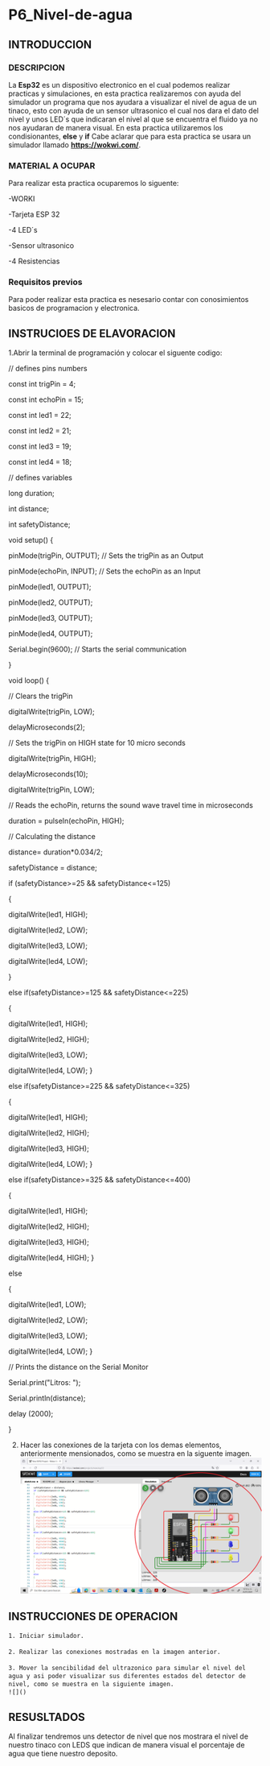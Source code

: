 # P6_Nivel-de-agua
## INTRODUCCION

### DESCRIPCION 

La **Esp32**  es un dispositivo electronico en el cual podemos realizar practicas y simulaciones, en esta practica realizaremos  con ayuda del simulador un programa que nos ayudara a visualizar el nivel de agua de un tinaco, esto con ayuda de un sensor ultrasonico el cual nos dara el dato del nivel y unos LED´s que indicaran el nivel al que se encuentra el fluido ya no nos ayudaran de manera visual. En esta practica utilizaremos los condisionantes, **else** y **if**  Cabe aclarar que para esta practica se usara un simulador llamado **https://wokwi.com/**.

### MATERIAL A OCUPAR

Para realizar esta practica ocuparemos lo siguente:

-WORKI

-Tarjeta ESP 32

-4 LED´s

-Sensor ultrasonico

-4 Resistencias

### Requisitos previos

Para poder realizar esta practica es nesesario contar con conosimientos basicos de programacion y electronica.

## INSTRUCIOES DE ELAVORACION 

1.Abrir la terminal de programación y colocar el siguente codigo:

// defines pins numbers

const int trigPin = 4;

const int echoPin = 15;

const int led1 = 22;

const int led2 = 21;

const int led3 = 19;

const int led4 = 18;

// defines variables

long duration;

int distance;

int safetyDistance;


void setup() {

pinMode(trigPin, OUTPUT); // Sets the trigPin as an Output

pinMode(echoPin, INPUT); // Sets the echoPin as an Input

pinMode(led1, OUTPUT);

pinMode(led2, OUTPUT);

pinMode(led3, OUTPUT);

pinMode(led4, OUTPUT);

Serial.begin(9600); // Starts the serial communication

}


void loop() {

// Clears the trigPin

digitalWrite(trigPin, LOW);

delayMicroseconds(2);

// Sets the trigPin on HIGH state for 10 micro seconds

digitalWrite(trigPin, HIGH);

delayMicroseconds(10);

digitalWrite(trigPin, LOW);

// Reads the echoPin, returns the sound wave travel time in microseconds

duration = pulseIn(echoPin, HIGH);

// Calculating the distance

distance= duration*0.034/2;

safetyDistance = distance;

if (safetyDistance>=25 && safetyDistance<=125)

{

  digitalWrite(led1, HIGH);
  
  digitalWrite(led2, LOW);
  
  digitalWrite(led3, LOW);
  
  digitalWrite(led4, LOW);

}

else if(safetyDistance>=125 && safetyDistance<=225) 

{

  digitalWrite(led1, HIGH);
  
  digitalWrite(led2, HIGH);
  
  digitalWrite(led3, LOW);
  
  digitalWrite(led4, LOW);
}


else if(safetyDistance>=225 && safetyDistance<=325) 

{

  digitalWrite(led1, HIGH);
  
  digitalWrite(led2, HIGH);
  
  digitalWrite(led3, HIGH);
  
  digitalWrite(led4, LOW);
}

else if(safetyDistance>=325 && safetyDistance<=400) 

{

  digitalWrite(led1, HIGH);
  
  digitalWrite(led2, HIGH);
  
  digitalWrite(led3, HIGH);
  
  digitalWrite(led4, HIGH);
}

else

{

  digitalWrite(led1, LOW);
  
  digitalWrite(led2, LOW);
  
  digitalWrite(led3, LOW);
  
  digitalWrite(led4, LOW);
}



// Prints the distance on the Serial Monitor

Serial.print("Litros: ");

Serial.println(distance);

delay (2000);

}

2. Hacer las conexiones de la tarjeta con los demas elementos, anteriormente mensionados, como se muestra en la siguente imagen. 
 ![](https://github.com/nijs17/P6_Nivel-de-agua/blob/main/l1.png)


## INSTRUCCIONES DE OPERACION 


    1. Iniciar simulador.
    
    2. Realizar las conexiones mostradas en la imagen anterior.
    
    3. Mover la sencibilidad del ultrazonico para simular el nivel del agua y asi poder visualizar sus diferentes estados del detector de nivel, como se muestra en la siguiente imagen.
    ![]()
    
## RESUSLTADOS
Al finalizar tendremos uns detector de nivel que nos mostrara el nivel de nuestro tinaco con LEDS que indican de manera visual el porcentaje de agua que tiene nuestro deposito.
